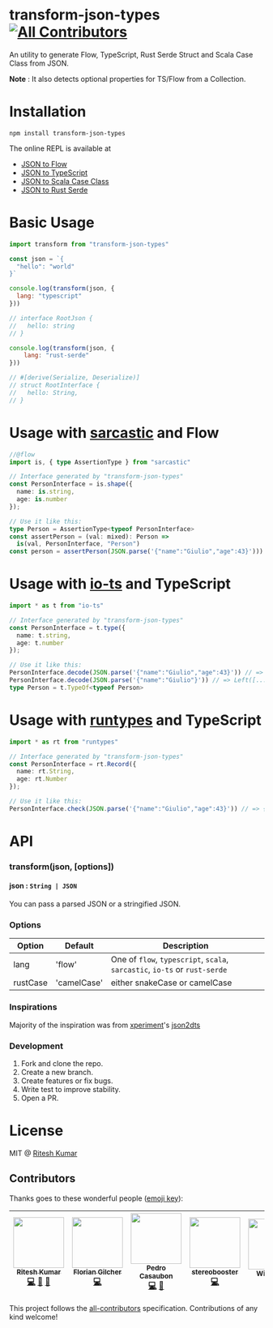 transform-json-types
[![All Contributors](https://img.shields.io/badge/all_contributors-5-orange.svg?style=flat-square)](#contributors)
=========

An utility to generate Flow, TypeScript, Rust Serde Struct and Scala Case Class from JSON.

**Note** : It also detects optional properties for TS/Flow from a Collection.

Installation
============

```
npm install transform-json-types
```

The online REPL is available at
- [JSON to Flow](https://transform.now.sh/json-to-flow-types)
- [JSON to TypeScript](https://transform.now.sh/json-to-ts-interface)
- [JSON to Scala Case Class](https://transform.now.sh/json-to-scala-case-class)
- [JSON to Rust Serde](https://transform.now.sh/json-to-rust-serde)

Basic Usage
===========
```js
import transform from "transform-json-types"

const json = `{
  "hello": "world"
}`

console.log(transform(json, {
  lang: "typescript"
}))

// interface RootJson {
//   hello: string
// }

console.log(transform(json, {
	lang: "rust-serde"
}))

// #[derive(Serialize, Deserialize)]
// struct RootInterface {
//   hello: String,
// }
```

Usage with [sarcastic](https://github.com/jamiebuilds/sarcastic/) and Flow
===

```ts
//@flow
import is, { type AssertionType } from "sarcastic"

// Interface generated by "transform-json-types"
const PersonInterface = is.shape({
  name: is.string,
  age: is.number
});

// Use it like this:
type Person = AssertionType<typeof PersonInterface>
const assertPerson = (val: mixed): Person =>
  is(val, PersonInterface, "Person")
const person = assertPerson(JSON.parse('{"name":"Giulio","age":43}')))
```

Usage with [io-ts](https://github.com/gcanti/io-ts) and TypeScript
===

```ts
import * as t from "io-ts"

// Interface generated by "transform-json-types"
const PersonInterface = t.type({
  name: t.string,
  age: t.number
});

// Use it like this:
PersonInterface.decode(JSON.parse('{"name":"Giulio","age":43}')) // => Right({name: "Giulio", age: 43})
PersonInterface.decode(JSON.parse('{"name":"Giulio"}')) // => Left([...])
type Person = t.TypeOf<typeof Person>
```

Usage with [runtypes](https://github.com/pelotom/runtypes) and TypeScript
===

```ts
import * as rt from "runtypes"

// Interface generated by "transform-json-types"
const PersonInterface = rt.Record({
  name: rt.String,
  age: rt.Number
});

// Use it like this:
PersonInterface.check(JSON.parse('{"name":"Giulio","age":43}')) // => {name: "Giulio", age: 43}
```

API
===
### transform(json, [options])

#### json : `String | JSON`
You can pass a parsed JSON or a stringified JSON.

### Options
Option|Default|Description
----|-----|-----
lang| 'flow'| One of `flow`, `typescript`, `scala`, `sarcastic`, `io-ts` or `rust-serde`
rustCase| 'camelCase' | either snakeCase or camelCase

### Inspirations
Majority of the inspiration was from [xperiment](https://github.com/xperiments)'s [json2dts](https://github.com/xperiments/json2dts)

### Development
1. Fork and clone the repo.
1. Create a new branch.
1. Create features or fix bugs.
1. Write test to improve stability.
1. Open a PR.

License
=======
MIT @ [Ritesh Kumar](https://twitter.com/ritz078)





## Contributors

Thanks goes to these wonderful people ([emoji key](https://github.com/kentcdodds/all-contributors#emoji-key)):

<!-- ALL-CONTRIBUTORS-LIST:START - Do not remove or modify this section -->
<!-- prettier-ignore -->
| [<img src="https://avatars3.githubusercontent.com/u/5389035?v=4" width="100px;"/><br /><sub><b>Ritesh Kumar</b></sub>](http://riteshkr.com)<br />[💻](https://github.com//transform-json-types/commits?author=ritz078 "Code") [📖](https://github.com//transform-json-types/commits?author=ritz078 "Documentation") [🤔](#ideas-ritz078 "Ideas, Planning, & Feedback") | [<img src="https://avatars2.githubusercontent.com/u/47542?v=4" width="100px;"/><br /><sub><b>Florian Gilcher</b></sub>](http://asquera.de)<br />[💻](https://github.com//transform-json-types/commits?author=skade "Code") | [<img src="https://avatars0.githubusercontent.com/u/417709?v=4" width="100px;"/><br /><sub><b>Pedro Casaubon</b></sub>](http://www.xperiments.in)<br />[💻](https://github.com//transform-json-types/commits?author=xperiments "Code") [🤔](#ideas-xperiments "Ideas, Planning, & Feedback") | [<img src="https://avatars2.githubusercontent.com/u/179534?v=4" width="100px;"/><br /><sub><b>stereobooster</b></sub>](https://github.com/stereobooster)<br />[💻](https://github.com//transform-json-types/commits?author=stereobooster "Code") | [<img src="https://avatars0.githubusercontent.com/u/97195?v=4" width="100px;"/><br /><sub><b>Will Fuqua</b></sub>](http://fuqua.io)<br />[📖](https://github.com//transform-json-types/commits?author=waf "Documentation") |
| :---: | :---: | :---: | :---: | :---: |
<!-- ALL-CONTRIBUTORS-LIST:END -->

This project follows the [all-contributors](https://github.com/kentcdodds/all-contributors) specification. Contributions of any kind welcome!

